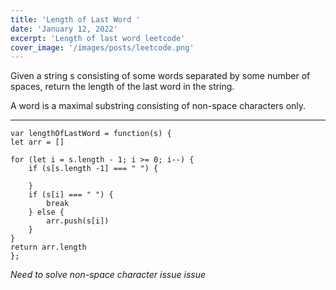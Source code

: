 ```yaml
---
title: 'Length of Last Word '
date: 'January 12, 2022'
excerpt: 'Length of last word leetcode'
cover_image: '/images/posts/leetcode.png'
---
```

Given a string s consisting of some words separated by some number of spaces, return the length of the last word in the string.

A word is a maximal substring consisting of non-space characters only.

<hr></hr>

    var lengthOfLastWord = function(s) {
    let arr = []
    
    for (let i = s.length - 1; i >= 0; i--) {
        if (s[s.length -1] === " ") {

        }
        if (s[i] === " ") {
            break
        } else {
            arr.push(s[i])
        }
    }
    return arr.length
    };

*Need to solve non-space character issue issue*